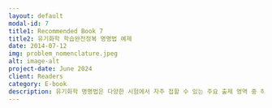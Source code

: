 ```yaml
---
layout: default
modal-id: 7
title1: Recommended Book 7
title2: 유기화학 학습완전정복 명명법 예제
date: 2014-07-12
img: problem_nomenclature.jpeg
alt: image-alt
project-date: June 2024
client: Readers
category: E-book
description: 유기화학 명명법은 다양한 시험에서 자주 접할 수 있는 주요 출제 영역 중 하나로, 유기화학의 근본을 이해하는 데 필수적인 요소입니다. 이러한 중요성에도 불구하고, 유기화학 명명법을 충분히 이해하고 활용하지 못하는 경우가 많습니다. 특히 유기화학 분야에 대한 교육 자료에서 종종 명명법의 예제가 충분히 제공되지 않아, 카르복실산이나 아민 같은 복잡한 구조의 유기 분자들의 명명법을 정확히 이해하고 숙지하지 못하는 경우가 흔합니다.<br/><br/>이러한 문제를 해결하기 위해, 저는 유기화학 명명법을 보다 체계적이고 심층적으로 학습할 수 있도록 돕는 새로운 접근 방식을 제안하고자 합니다. 우선 명명법의 이론적 배경과 함께 다양한 단원별 명명법 예제들을 소개하고, 더 나아가 알고리즘을 활용하여 자동으로 명명법 예제를 생성할 수 있는 프로그램을 개발했습니다. 이 프로그램은 유기화학을 공부하는 학생들에게 총 3,263개의 실제 예제들을 제공함으로써, 보다 실용적이고 직관적인 학습이 가능하도록 돕습니다. 실제로 예제들을 생성하는 데 사용된 소스 코드도 제공하여, 가히 무한하다고 할 수 있는 명명법 예제들을 직접 생성해 보실 수도 있습니다.<br/><br/>마지막으로, 이 책을 구매하신 독자들께는 추가적인 혜택을 제공하고자 합니다. 책을 구매하신 후 영수증을 nate9389@gmail.com으로 보내주시면, 추가 강의 자료와 함께 10만 개의 명명법 예제를 포함한 다양한 문제 세트를 제공해 드릴 예정입니다. 이는 유기화학 명명법을 더 깊이 있게 학습하고자 하는 분들에게 큰 도움이 될 것입니다. 이와 같은 자료들을 통해 유기화학의 복잡한 개념들을 보다 쉽게 이해하고 활용할 수 있기를 바랍니다.<br/><br/>Author | Jeongbin Park<br/><br/>Editor | EUNJOLEE, Jeongbin Park<br/><br/>Cover Design | EUNJOLEE<br/><br/>Publisher | EUNJOLEE<br/><br/>Date of Publication | June 25, 2024<br/><br/>Price | 8,000 KRW<br/><br/>관련 키워드 | 자연, 과학, 자연과학, 유기화학, 명명법
---
```

